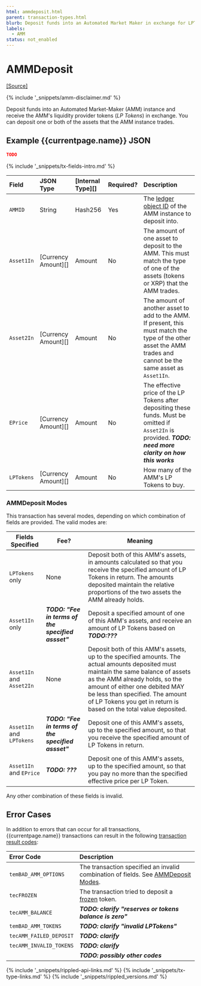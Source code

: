 ```yaml
---
html: ammdeposit.html
parent: transaction-types.html
blurb: Deposit funds into an Automated Market Maker in exchange for LPTokens.
labels:
  - AMM
status: not_enabled
---
```

# AMMDeposit
[[Source]](https://github.com/gregtatcam/rippled/blob/amm-core-functionality/src/ripple/app/tx/impl/AMMDeposit.cpp "Source")
<!-- TODO: Update source link to merged version when available -->

{% include '_snippets/amm-disclaimer.md' %}

Deposit funds into an Automated Market-Maker (AMM) instance and receive the AMM's liquidity provider tokens (_LP Tokens_) in exchange. You can deposit one or both of the assets that the AMM instance trades.

## Example {{currentpage.name}} JSON

```json
TODO
```

{% include '_snippets/tx-fields-intro.md' %}
<!--{# fix md highlighting_ #}-->

| Field      | JSON Type           | [Internal Type][] | Required? | Description |
|:-----------|:--------------------|:------------------|:----------|:------------|
| `AMMID`    | String              | Hash256           | Yes | The [ledger object ID](ledger-object-id.html) of the AMM instance to deposit into. |
| `Asset1In` | [Currency Amount][] | Amount            | No | The amount of one asset to deposit to the AMM. This must match the type of one of the assets (tokens or XRP) that the AMM trades. |
| `Asset2In` | [Currency Amount][] | Amount            | No | The amount of another asset to add to the AMM. If present, this must match the type of the other asset the AMM trades and cannot be the same asset as `Asset1In`. |
| `EPrice`   | [Currency Amount][] | Amount            | No | The effective price of the LP Tokens after depositing these funds. Must be omitted if `Asset2In` is provided. ***TODO: need more clarity on how this works*** |
| `LPTokens` | [Currency Amount][] | Amount            | No | How many of the AMM's LP Tokens to buy. |


### AMMDeposit Modes

This transaction has several modes, depending on which combination of fields are provided. The valid modes are:

| Fields Specified          | Fee? | Meaning |
|---------------------------|------|---|
| `LPTokens` only           | None | Deposit both of this AMM's assets, in amounts calculated so that you receive the specified amount of LP Tokens in return. The amounts deposited maintain the relative proportions of the two assets the AMM already holds. |
| `Asset1In` only           | ***TODO: "Fee in terms of the specified assset"*** | Deposit a specified amount of one of this AMM's assets, and receive an amount of LP Tokens based on ***TODO:???*** |
| `Asset1In` and `Asset2In` | None | Deposit both of this AMM's assets, up to the specified amounts. The actual amounts deposited must maintain the same balance of assets as the AMM already holds, so the amount of either one debited MAY be less than specified. The amount of LP Tokens you get in return is based on the total value deposited. |
| `Asset1In` and `LPTokens` | ***TODO: "Fee in terms of the specified assset"*** | Deposit one of this AMM's assets, up to the specified amount, so that you receive the specified amount of LP Tokens in return. |
| `Asset1In` and `EPrice`   | ***TODO: ???*** | Deposit one of this AMM's assets, up to the specified amount, so that you pay no more than the specified effective price per LP Token. |

Any other combination of these fields is invalid.


## Error Cases

In addition to errors that can occur for all transactions, {{currentpage.name}} transactions can result in the following [transaction result codes](transaction-results.html):

| Error Code           | Description                                  |
|:---------------------|:---------------------------------------------|
| `temBAD_AMM_OPTIONS` | The transaction specified an invalid combination of fields. See [AMMDeposit Modes](#ammdeposit-modes). |
| `tecFROZEN`          | The transaction tried to deposit a [frozen](freezes.html) token. |
| `tecAMM_BALANCE`     | ***TODO: clarify "reserves or tokens balance is zero"*** |
| `temBAD_AMM_TOKENS`  | ***TODO: clarify "invalid LPTokens"*** |
| `tecAMM_FAILED_DEPOSIT` | ***TODO: clarify*** |
| `tecAMM_INVALID_TOKENS` | ***TODO: clarify*** |
| | ***TODO: possibly other codes*** |

<!--{# common link defs #}-->
{% include '_snippets/rippled-api-links.md' %}
{% include '_snippets/tx-type-links.md' %}
{% include '_snippets/rippled_versions.md' %}
